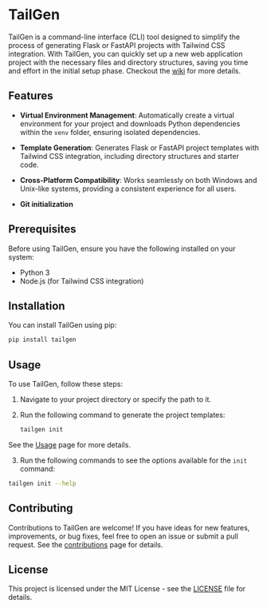 # TailGen

TailGen is a command-line interface (CLI) tool designed to simplify the process of generating Flask or FastAPI projects with Tailwind CSS integration. With TailGen, you can quickly set up a new web application project with the necessary files and directory structures, saving you time and effort in the initial setup phase. Checkout the [wiki](https://github.com/nicholasikiroma/TailGen/wiki) for more details.

## Features

- **Virtual Environment Management**: Automatically create a virtual environment for your project and downloads Python dependencies within the `venv` folder, ensuring isolated dependencies.
  
- **Template Generation**: Generates Flask or FastAPI project templates with Tailwind CSS integration, including directory structures and starter code.

- **Cross-Platform Compatibility**: Works seamlessly on both Windows and Unix-like systems, providing a consistent experience for all users.

- **Git initialization**

## Prerequisites

Before using TailGen, ensure you have the following installed on your system:

- Python 3
- Node.js (for Tailwind CSS integration)

## Installation

You can install TailGen using pip:

```bash
pip install tailgen
```

## Usage

To use TailGen, follow these steps:

1. Navigate to your project directory or specify the path to it.

2. Run the following command to generate the project templates:

   ```bash
   tailgen init
   ```
See the [Usage](https://github.com/nicholasikiroma/TailGen/wiki/usage) page for more details.

3. Run the following commands to see the options available for the `init` command:

```bash
tailgen init --help
```

## Contributing

Contributions to TailGen are welcome! If you have ideas for new features, improvements, or bug fixes, feel free to open an issue or submit a pull request. See the [contributions](https://github.com/nicholasikiroma/TailGen/wiki/contributing.md) page for details.

## License

This project is licensed under the MIT License - see the [LICENSE](LICENSE) file for details.
